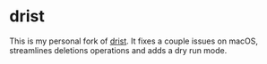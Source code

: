 # drist

This is my personal fork of [drist]. It fixes a couple issues on macOS,
streamlines deletions operations and adds a dry run mode.

[drist]: https://dataswamp.org/~solene/tag-drist.html
